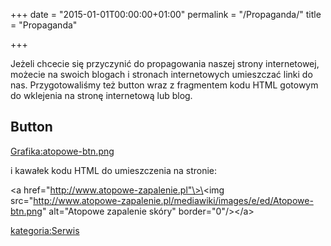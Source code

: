 +++
date = "2015-01-01T00:00:00+01:00"
permalink = "/Propaganda/"
title = "Propaganda"

+++

Jeżeli chcecie się przyczynić do propagowania naszej strony internetowej, możecie na swoich blogach i stronach internetowych umieszczać linki do nas. Przygotowaliśmy też button wraz z fragmentem kodu HTML gotowym do wklejenia na stronę internetową lub blog.

Button
------

[Grafika:atopowe-btn.png](/Grafika:atopowe-btn.png "wikilink")

i kawałek kodu HTML do umieszczenia na stronie:

\<a href="http://www.atopowe-zapalenie.pl"\>\<img src="http://www.atopowe-zapalenie.pl/mediawiki/images/e/ed/Atopowe-btn.png" alt="Atopowe zapalenie skóry" border="0"/\>\</a\>

[kategoria:Serwis](/atopedia/kategoria:Serwis "wikilink")